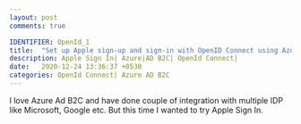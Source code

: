 ```yaml
---
layout: post
comments: true

IDENTIFIER: OpenId_1 
title:  "Set up Apple sign-up and sign-in with OpenID Connect using Azure Active Directory B2C"
description: Apple Sign In| Azure|AD B2C| OpenId Connect| 
date:   2020-12-24 13:36:37 +0530
categories: OpenId Connect| Azure AD B2C
---
```

I love Azure Ad B2C and have done couple of integration with multiple IDP like Microsoft, Google etc. But this time I wanted to try Apple Sign In.   

